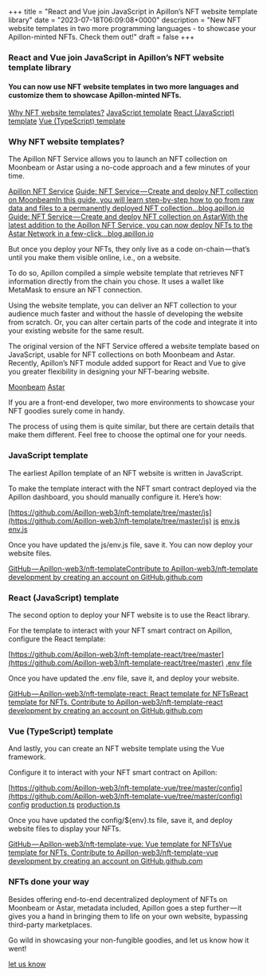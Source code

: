 +++
title = "React and Vue join JavaScript in Apillon’s NFT website template library"
date = "2023-07-18T06:09:08+0000"
description = "New NFT website templates in two more programming languages - to showcase your Apillon-minted NFTs. Check them out!"
draft = false
+++

### React and Vue join JavaScript in Apillon’s NFT website template library


#### You can now use NFT website templates in two more languages and customize them to showcase Apillon-minted NFTs.

[Why NFT website templates?](#dfb2)
[JavaScript template](#2c64)
[React (JavaScript) template](#1a81)
[Vue (TypeScript) template](#75b9)

### Why NFT website templates?


The Apillon NFT Service allows you to launch an NFT collection on Moonbeam or Astar using a no-code approach and a few minutes of your time.

[Apillon NFT Service](https://wiki.apillon.io/build/2-web3-services.html#nfts)
[Guide: NFT Service — Create and deploy NFT collection on MoonbeamIn this guide, you will learn step-by-step how to go from raw data and files to a permanently deployed NFT collection…blog.apillon.io](https://blog.apillon.io/guide-nft-service-pt-2-create-and-deploy-nft-collection-on-moonbeam-2d7eedf79756)
[Guide: NFT Service — Create and deploy NFT collection on AstarWith the latest addition to the Apillon NFT Service, you can now deploy NFTs to the Astar Network in a few-click…blog.apillon.io](https://blog.apillon.io/guide-nft-service-create-and-deploy-nft-collection-on-astar-3d6674994b0f)

But once you deploy your NFTs, they only live as a code on-chain — that’s until you make them visible online, i.e., on a website.


To do so, Apillon compiled a simple website template that retrieves NFT information directly from the chain you chose. It uses a wallet like MetaMask to ensure an NFT connection.


Using the website template, you can deliver an NFT collection to your audience much faster and without the hassle of developing the website from scratch. Or, you can alter certain parts of the code and integrate it into your existing website for the same result.


The original version of the NFT Service offered a website template based on JavaScript, usable for NFT collections on both Moonbeam and Astar. Recently, Apillon’s NFT module added support for React and Vue to give you greater flexibility in designing your NFT-bearing website.

[Moonbeam](https://blog.apillon.io/guide-nft-service-pt-2-create-and-deploy-nft-collection-on-moonbeam-2d7eedf79756)
[Astar](https://blog.apillon.io/guide-nft-service-create-and-deploy-nft-collection-on-astar-3d6674994b0f)

If you are a front-end developer, two more environments to showcase your NFT goodies surely come in handy.


The process of using them is quite similar, but there are certain details that make them different. Feel free to choose the optimal one for your needs.


### JavaScript template


The earliest Apillon template of an NFT website is written in JavaScript.


To make the template interact with the NFT smart contract deployed via the Apillon dashboard, you should manually configure it. Here’s how:

[https://github.com/Apillon-web3/nft-template/tree/master/js](https://github.com/Apillon-web3/nft-template/tree/master/js)
[js](https://github.com/Apillon-web3/nft-template/tree/master/js)
[env.js](https://github.com/Apillon-web3/nft-template/blob/master/js/env.js)
[env.js](https://github.com/Apillon-web3/nft-template/blob/master/js/env.js)

Once you have updated the js/env.js file, save it. You can now deploy your website files.​

[GitHub — Apillon-web3/nft-templateContribute to Apillon-web3/nft-template development by creating an account on GitHub.github.com](https://github.com/Apillon-web3/nft-template)

### React (JavaScript) template


The second option to deploy your NFT website is to use the React library.


For the template to interact with your NFT smart contract on Apillon, configure the React template:

[https://github.com/Apillon-web3/nft-template-react/tree/master](https://github.com/Apillon-web3/nft-template-react/tree/master)
[.env file](https://github.com/Apillon-web3/nft-template-react/blob/master/.env)

Once you have updated the .env file, save it, and deploy your website.​

[GitHub — Apillon-web3/nft-template-react: React template for NFTsReact template for NFTs. Contribute to Apillon-web3/nft-template-react development by creating an account on GitHub.github.com](https://github.com/Apillon-web3/nft-template-react)

### Vue (TypeScript) template


And lastly, you can create an NFT website template using the Vue framework.


Configure it to interact with your NFT smart contract on Apillon:

[https://github.com/Apillon-web3/nft-template-vue/tree/master/config](https://github.com/Apillon-web3/nft-template-vue/tree/master/config)
[config](https://github.com/Apillon-web3/nft-template-vue/tree/master/config)
[production.ts](https://github.com/Apillon-web3/nft-template-vue/blob/master/config/production.ts)
[production.ts](https://github.com/Apillon-web3/nft-template-vue/blob/master/config/production.ts)

Once you have updated the config/${env}.ts file, save it, and deploy website files to display your NFTs.​

[GitHub — Apillon-web3/nft-template-vue: Vue template for NFTsVue template for NFTs. Contribute to Apillon-web3/nft-template-vue development by creating an account on GitHub.github.com](https://github.com/Apillon-web3/nft-template-vue)

### NFTs done your way


Besides offering end-to-end decentralized deployment of NFTs on Moonbeam or Astar, metadata included, Apillon goes a step further — it gives you a hand in bringing them to life on your own website, bypassing third-party marketplaces.


Go wild in showcasing your non-fungible goodies, and let us know how it went!

[let us know](https://t.me/Apillon)
